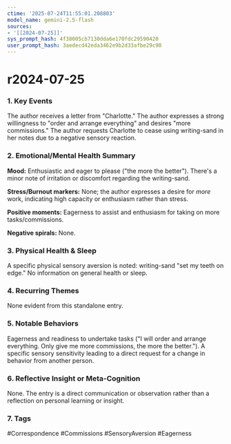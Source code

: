 ```yaml
---
ctime: '2025-07-24T11:55:01.208803'
model_name: gemini-2.5-flash
sources:
- '[[2024-07-25]]'
sys_prompt_hash: 4f38005cb7130dda6e170fdc29590420
user_prompt_hash: 3aedecd42eda3462e9b2d33afbe29c90
---
```

# r2024-07-25

### 1. Key Events
The author receives a letter from "Charlotte."
The author expresses a strong willingness to "order and arrange everything" and desires "more commissions."
The author requests Charlotte to cease using writing-sand in her notes due to a negative sensory reaction.

### 2. Emotional/Mental Health Summary

**Mood:** Enthusiastic and eager to please ("the more the better"). There's a minor note of irritation or discomfort regarding the writing-sand.

**Stress/Burnout markers:** None; the author expresses a desire for *more* work, indicating high capacity or enthusiasm rather than stress.

**Positive moments:** Eagerness to assist and enthusiasm for taking on more tasks/commissions.

**Negative spirals:** None.

### 3. Physical Health & Sleep
A specific physical sensory aversion is noted: writing-sand "set my teeth on edge." No information on general health or sleep.

### 4. Recurring Themes
None evident from this standalone entry.

### 5. Notable Behaviors
Eagerness and readiness to undertake tasks ("I will order and arrange everything. Only give me more commissions, the more the better.").
A specific sensory sensitivity leading to a direct request for a change in behavior from another person.

### 6. Reflective Insight or Meta-Cognition
None. The entry is a direct communication or observation rather than a reflection on personal learning or insight.

### 7. Tags
#Correspondence #Commissions #SensoryAversion #Eagerness
